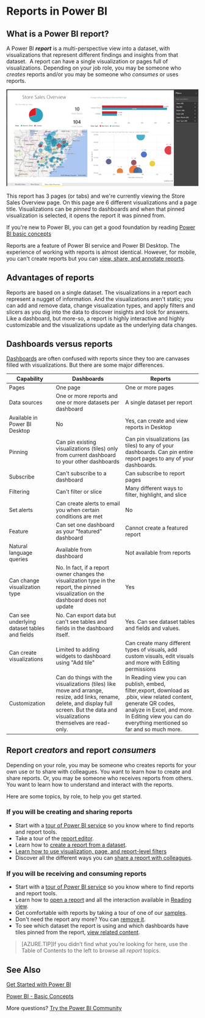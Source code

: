 ﻿<properties
   pageTitle="Reports in Power BI"
   description="Reports in Power BI"
   services="powerbi"
   documentationCenter=""
   authors="mihart"
   manager="erikre"
   backup=""
   editor=""
   tags=""
   qualityFocus="no"
   qualityDate=""/>

<tags
   ms.service="powerbi"
   ms.devlang="NA"
   ms.topic="article"
   ms.tgt_pltfrm="NA"
   ms.workload="powerbi"
   ms.date="10/27/2017"
   ms.author="mihart"/>
# Reports in Power BI

##  What is a Power BI report?

A Power BI ***report*** is a multi-perspective view into a dataset, with visualizations that represent different findings and insights from that dataset.  A report can have a single visualization or pages full of visualizations. Depending on your job role, you may be someone who *creates* reports and/or you may be someone who *consumes* or uses reports.

![](media/powerbi-service-reports/reportview.png)

This report has 3 pages (or tabs) and we're currently viewing the Store Sales Overview page. On this page are 6 different visualizations and a page title. Visualizations can be *pinned* to dashboards and when that pinned visualization is selected, it opens the report it was pinned from.

If you're new to Power BI, you can get a good foundation by reading [Power BI basic concepts](powerbi-service-basic-concepts.md)

Reports are a feature of Power BI service and Power BI Desktop. The experience of working with reports is almost identical. However, for mobile, you can't create reports but you can [view, share, and annotate reports](powerbi-mobile-reports-in-the-iphone-app.md).

##    Advantages of reports

Reports are based on a single dataset. The visualizations in a report each represent a nugget of information. And the visualizations aren't static; you can add and remove data, change visualization types, and apply filters and slicers as you dig into the data to discover insights and look for answers. Like a dashboard, but more-so, a report is highly interactive and highly customizable and the visualizations update as the underlying data changes.

##    Dashboards versus reports

[Dashboards](powerbi-service-dashboards.md) are often confused with reports since they too are canvases filled with visualizations. But there are some major differences.  


|**Capability**  |**Dashboards**  |**Reports**  |
|---------|---------|---------|
|Pages       |  One page       | One or more pages        |
|Data sources     | One or more reports and one or more datasets per dashboard       | A single dataset per report       |
|Available in Power BI Desktop  | No  | Yes, can create and view reports in Desktop  |
|Pinning   | Can pin existing visualizations (tiles) only from current dashboard to your other dashboards  | Can pin visualizations (as tiles) to any of your dashboards. Can pin entire report pages to any of your dashboards.|
|Subscribe    | Can't subscribe to a dashboard        | Can subscribe to report pages        |
|Filtering     | Can't filter or slice       | Many different ways to filter, highlight, and slice        |
|Set alerts     | Can create alerts to email you when certain conditions are met     |  No       |
|Feature    | Can set one dashboard as your "featured" dashboard        | Cannot create a featured report        |
|Natural language queries     | Available from dashboard        | Not available from reports        |
|Can change visualization type     | No. In fact, if a report owner changes the visualization type in the report, the pinned visualization on the dashboard does not update        | Yes        |
|Can see underlying dataset tables and fields | No. Can export data but can't see tables and fields in the dashboard itself.        | Yes. Can see dataset tables and fields and values.
|Can create visualizations  | Limited to adding widgets to dashboard using "Add tile"   | Can create many different types of visuals, add custom visuals, edit visuals and more with Editing permissions   |
|Customization  | Can do things with the visualizations (tiles) like move and arrange, resize, add links, rename, delete, and display full screen. But the data and visualizations themselves are read-only. | In Reading view you can publish, embed, filter,export, download as .pbix, view related content, generate QR codes, analyze in Excel, and more.  In Editing view you can do everything mentioned so far and so much more.



##  Report ***creators*** and report ***consumers***  
Depending on your role, you may be someone who creates reports for your own use or to share with colleagues. You want to learn how to create and share reports. Or, you may be someone who receives reports from others. You want to learn how to understand and interact with the reports.

Here are some topics, by role, to help you get started.

###    If you will be creating and sharing reports
- Start with a [tour of Power BI service](powerbi-service-basic-concepts.md) so you know where to find reports and report tools.
- Take a tour of the [report editor](powerbi-service-the-report-editor-take-a-tour.md).
-  Learn how to [create a report from a dataset](powerbi-service-create-a-new-report.md).
- [Learn how to use visualization, page, and report-level filters](powerbi-service-how-to-use-a-report-filter.md)
- Discover all the different ways you can [share a report with colleagues](powerbi-service-share-unshare-dashboard.md).

###    If you will be receiving and consuming reports
- Start with a [tour of Power BI service](powerbi-service-basic-concepts.md) so you know where to find reports and report tools.
-  Learn how to [open a report](powerbi-service-open-a-report-in-reading-view.md) and all the interaction available in [Reading view](powerbi-service-dashboard-tiles.md).
- Get comfortable with reports by taking a tour of one of our [samples](powerbi-sample-tutorial-connect-to-the-samples.md).  
-  Don't need the report any more? You can [remove it](powerbi-service-delete.md).
- To see which dataset the report is using and which dashboards have tiles pinned from the report, [view related content](powerbi-service-related-content.md).


>[AZURE.TIP]If you didn’t find what you’re looking for here, use the Table of Contents to the left to browse all *report* topics.



## See Also

[Get Started with Power BI](powerbi-service-get-started.md) 

[Power BI - Basic Concepts](powerbi-service-basic-concepts.md)

More questions? [Try the Power BI Community](http://community.powerbi.com/)
